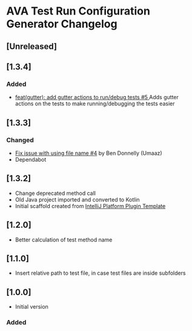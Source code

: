 <!-- Keep a Changelog guide -> https://keepachangelog.com -->

# AVA Test Run Configuration Generator Changelog

## [Unreleased]

## [1.3.4]

### Added

- [ feat(gutter): add gutter actions to run/debug tests #5 ](https://github.com/eirikb/AvaJavaScriptTestRunnerRunConfigurationGenerator/pull/5)
  Adds gutter actions on the tests to make running/debugging the tests easier

## [1.3.3]

### Changed

- [Fix issue with using file name #4](https://github.com/eirikb/AvaJavaScriptTestRunnerRunConfigurationGenerator/pull/4)
  by Ben Donnelly (Umaaz)
- Dependabot

## [1.3.2]

- Change deprecated method call
- Old Java project imported and converted to Kotlin
- Initial scaffold created
  from [IntelliJ Platform Plugin Template](https://github.com/JetBrains/intellij-platform-plugin-template)

## [1.2.0]

- Better calculation of test method name

## [1.1.0]

- Insert relative path to test file, in case test files are inside subfolders

## [1.0.0]

- Initial version

### Added
